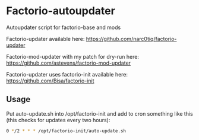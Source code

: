# Factorio-autoupdater
Autoupdater script for factorio-base and mods

Factorio-updater available here:
https://github.com/narc0tiq/factorio-updater

Factorio-mod-updater with my patch for dry-run here:
https://github.com/astevens/factorio-mod-updater

Factorio-updater uses factorio-init available here:
https://github.com/Bisa/factorio-init

## Usage
Put auto-update.sh into /opt/factorio-init and add to cron something like this (this checks for updates every two hours):
```bash
0 */2 * * * /opt/factorio-init/auto-update.sh
```
